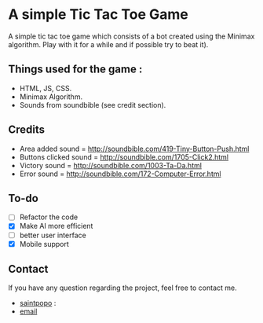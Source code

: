 # A simple Tic Tac Toe Game

A simple tic tac toe game which consists of a bot created using the Minimax algorithm. Play with it for a while and if possible try to beat it).

## Things used for the game :

 - HTML, JS, CSS.
 - Minimax Algorithm.
 - Sounds from soundbible (see credit section).

## Credits

- Area added sound = http://soundbible.com/419-Tiny-Button-Push.html
- Buttons clicked sound = http://soundbible.com/1705-Click2.html
- Victory sound = http://soundbible.com/1003-Ta-Da.html
- Error sound = http://soundbible.com/172-Computer-Error.html

## To-do
 - [ ] Refactor the code
 - [x] Make AI more efficient
 - [ ] better user interface
 - [x] Mobile support

## Contact
If you have any question regarding the project, feel free to contact me.
 - [saintpopo](https://github.com/saintpopo) :
 - [email](lit2017031@iiitl.ac.in)


